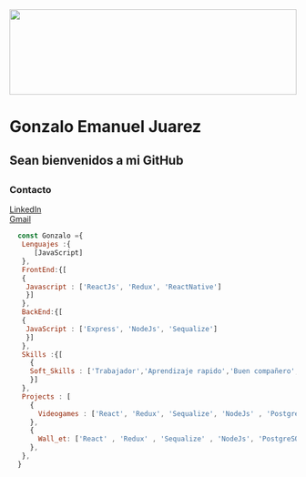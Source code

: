 <img src="https://i.pinimg.com/originals/b8/83/3a/b8833a9da1cf3e190ae5b0fb6f2e8c6f.jpg" width="100%" height="150"/>

<h1>Gonzalo Emanuel Juarez</h1>

<h2>Sean bienvenidos a mi GitHub <h2>

  <h3>Contacto</h3>

[LinkedIn](https://www.linkedin.com/in/gonzalo-juarez-o2/)<br>
[Gmail](https://mail.google.com/a/?view=cm&fs=1&to=juarezgonzalo000@gmail.com)
  
```javascript
  const Gonzalo ={
   Lenguajes :{
      [JavaScript]
   },
   FrontEnd:{[
   {   
    Javascript : ['ReactJs', 'Redux', 'ReactNative'] 
    }]
   },
   BackEnd:{[
   {
    JavaScript : ['Express', 'NodeJs', 'Sequalize']
    }]
   },
   Skills :{[
     {
     Soft_Skills : ['Trabajador','Aprendizaje rapido','Buen compañero',]
     }] 
   },
   Projects : [
     {
       Videogames : ['React', 'Redux', 'Sequalize', 'NodeJs' , 'PostgreSQL' ]
     },
     {
       Wall_et: ['React' , 'Redux' , 'Sequalize' , 'NodeJs', 'PostgreSQL']
     },
   },
  }
```



